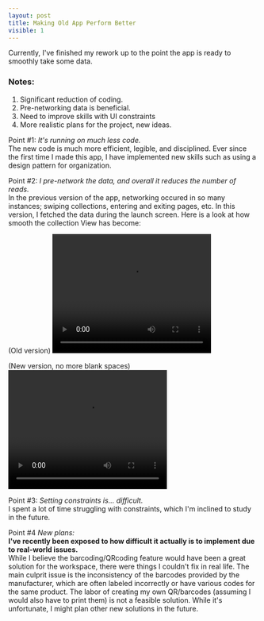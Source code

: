 ```yaml
---
layout: post
title: Making Old App Perform Better
visible: 1
---
```


Currently, I've finished my rework up to the point the app is ready to smoothly take some data. 

<h3>Notes:</h3>

<ol>
  <li>Significant reduction of coding.</li>
  <li>Pre-networking data is beneficial.</li>
  <li>Need to improve skills with UI constraints</li>
  <li>More realistic plans for the project, new ideas.</li>
</ol> 

<p>
Point #1: <i>It's running on much less code.</i><br />
The new code is much more efficient, legible, and disciplined. Ever since the first time I made this app, I have implemented new skills such as using a design pattern for organization.
</p>  

Point #2: <i>I pre-network the data, and overall it reduces the number of reads.</i><br />
In the previous version of the app, networking occured in so many instances; swiping collections, entering and exiting pages, etc. 
In this version, I fetched the data during the launch screen. Here is a look at how smooth the collection View has become:

(Old version)
<video width="320" height="240" controls>
  <source type="video/mp4" src="https://mikio1998.github.io/images/11_2_2020//Collection_Recording_1.mp4">
</video>

(New version, no more blank spaces)
<video width="320" height="240" controls>
  <source type="video/mp4" src="https://mikio1998.github.io/images/11_2_2020//Collection_Recording_2.mp4">
</video>

Point #3: <i>Setting constraints is... difficult.</i><br />
I spent a lot of time struggling with constraints, which I'm inclined to study in the future.

Point #4 <i>New plans:</i><br />
<b>I've recently been exposed to how difficult it actually is to implement due to real-world issues.</b><br />
While I believe the barcoding/QRcoding feature would have been a great solution for the workspace, there were things I couldn't fix in real life.
The main culprit issue is the inconsistency of the barcodes provided by the manufacturer, which are often labeled incorrectly or have various codes for the same product. The labor of creating my own QR/barcodes (assuming I would also have to print them) is not a feasible solution. While it's unfortunate, I might plan other new solutions in the future.
